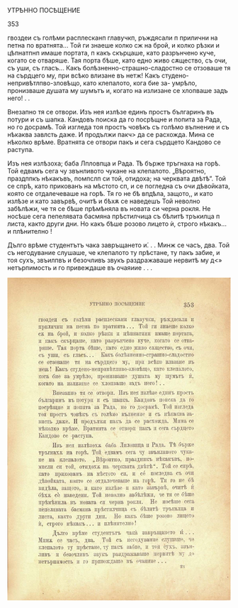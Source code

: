 ﻿УТРѢННО ПОСѢЩЕНИЕ

353

гвоздеи съ голѣми расплесканп главучкп, ръждясали п прилични на петна по вратнята... Той ги знаеше колко сж на брой, и колко рѣзки и цѣпнатпнп имаше портата, п какъ скърцаше, като разрънчено куче, когато се отваряше. Тая порта бѣше, като едно живо сѫщество, съ очи, съ уши, съ гласъ... Какъ болѣзненно-страшно-сладостно се отзоваше тя на сърдцего му, при всѣко влизане въ нетж! Какъ студено-непривѣтлпво-зловѣщо, като клепалото, кога бие за- умрѣло, пронизваше душата му шумътъ и, когато на излизане се хлопваше задъ него! . .

Внезапно тя се отвори. Изъ нея излѣзе единъ простъ българинъ въ потури и съ шапка. Кандовъ поиска да го посрѣщне и попита за Рада, но го досрамѣ. Той изгледа тоя простъ човѣкъ съ голѣмо вълнение и съ нѣкаква завлсть даже. И продължи пакч> да се расхожда. Мина се нѣколко врѣме. Вратнята се отвори пакъ и сега сърдцето Кандово се раступа.

Изъ нея излѣзоха; баба Лпловпца и Рада. Тѣ бърже тръгнаха на горѣ. Той едвамъ сега чу звънливото чукане на клепалото. „Вѣроятно, праздппкъ нѣкакъвъ, помпслп си той, отидоха; на черквата двѣтѣ“. Той се спрѣ, като прикованъ на мѣстото сп, и се погледна съ очи дѣвойката, която се отдалечеваше на горѣ. Тя го не бѣ впдѣла, защото,, и като излѣзе и като завървѣ, очитѣ и бѣхѫ се наведешъ Той неволно забѣлѣжи, че тя се бѣше прѣмѣняла въ новата си черна рокля. Не носѣше сега пепелявата басмяна прѣстилчица съ бѣлитѣ тръкилца п листа, както други дни. Но какъ бѣше розово лицето ѝ, строго нѣкакъ... и плѣнително !

Дълго врѣме студентътъ чака завръщането и́. . . Минж се часъ, два. Той съ негодувание слушаше, че клепалото ту прѣстане, ту пакъ забие, и тоя сухъ, звъилпвъ и безочливъ звукъ раздражаваше нервитѣ му д<» нетърпимость и го привеждаше въ очаяиие . . .

![original](images/394.jpg)

